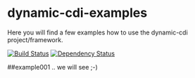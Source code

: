 # dynamic-cdi-examples


Here you will find a few examples how to use the dynamic-cdi project/framework.

[![Build Status](https://travis-ci.org/RapidPM/dynamic-cdi-examples.svg?branch=master)](https://travis-ci.org/RapidPM/dynamic-cdi-examples)
[![Dependency Status](https://www.versioneye.com/user/projects/55c1ddba6537620017002993/badge.svg?style=flat)](https://www.versioneye.com/user/projects/55c1ddba6537620017002993)

##example001
.. we will see ;-)
